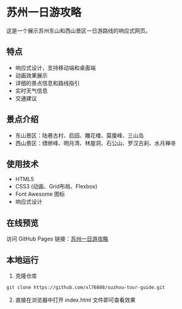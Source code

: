 # 苏州一日游攻略

这是一个展示苏州东山和西山景区一日游路线的响应式网页。

## 特点

- 响应式设计，支持移动端和桌面端
- 动画效果展示
- 详细的景点信息和路线指引
- 实时天气信息
- 交通建议

## 景点介绍

- 东山景区：陆巷古村、启园、雕花楼、莫厘峰、三山岛
- 西山景区：缥缈峰、明月湾、林屋洞、石公山、罗汉古刹、水月禅寺

## 使用技术

- HTML5
- CSS3 (动画、Grid布局、Flexbox)
- Font Awesome 图标
- 响应式设计

## 在线预览

访问 GitHub Pages 链接：[苏州一日游攻略](https://xl76888.github.io/suzhou-tour-guide)

## 本地运行

1. 克隆仓库
```bash
git clone https://github.com/xl76888/suzhou-tour-guide.git
```

2. 直接在浏览器中打开 index.html 文件即可查看效果 